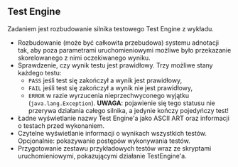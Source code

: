 ## Test Engine 
Zadaniem jest rozbudowanie silnika testowego Test Engine z wykładu.
* Rozbudowanie (może być całkowita przebudowa) systemu adnotacji tak, aby poza parametrami uruchomieniowymi możliwe było przekazanie skorelowanego z nimi oczekiwanego wyniku. 
* Sprawdzenie, czy wynik testu jest prawidłowy. Trzy możliwe stany każdego testu:
  * `PASS` jeśli test się zakończył a wynik jest prawidłowy,
  * `FAIL` jeśli test się zakończył a wynik nie jest prawidłowy,
  * `ERROR` w razie wyrzucenia nieprzechwyconego wyjątku (`java.lang.Exception`). **UWAGA**: pojawienie się tego statusu nie przerywa działania całego silnika, a jedynie kończy pojedyńczy test! 
* Ładne wyświetlanie nazwy Test Engine'a jako ASCII ART oraz informacji o testach przed wykonaniem.
* Czytelne wyświetlanie informacji o wynikach wszystkich testów. Opcjonalnie: pokazywanie postępów wykonywania testów.
* Przygotowanie zestawu przykładowych testów wraz ze skryptami uruchomieniowymi, pokazującymi działanie TestEngine'a.

